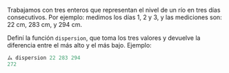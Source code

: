 Trabajamos con tres enteros que representan el nivel de un río en tres días consecutivos. Por ejemplo: medimos los días 1, 2 y 3, y las mediciones son: 22 cm, 283 cm, y 294 cm.

Definí la función `dispersion`, que toma los tres valores y devuelve la diferencia entre el más alto y el más bajo. Ejemplo:

```haskell
ム dispersion 22 283 294
272
```
